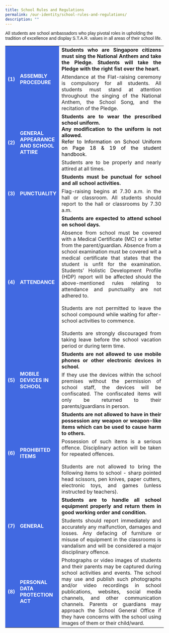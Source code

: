 ```yaml
---
title: School Rules and Regulations
permalink: /our-identity/school-rules-and-regulations/
description: ""
---
```

<p style="font-family:Arial">All students are school ambassadors who play pivotal roles in upholding the tradition of excellence and display S.T.A.R. values in all areas of their school life.</p>
<table style="font-size:16px">
<tbody>
		<tr style="border: none">
	<td rowspan="2" style="font-weight:bold; background-color:royalblue; color:white">(1)</td>
	<td rowspan="2" style="font-weight:bold; background-color:royalblue; color:white" width="10"> ASSEMBLY PROCEDURE</td>
	<td style="font-weight:bold; text-align:justify; border:none">Students who are Singapore citizens must sing the National Anthem and take the Pledge. Students will take the Pledge with the right fist over the heart.
		</td>
	</tr>
	<tr style="text-align:justify;">
	<td>Attendance at the Flat-raising ceremony is compulsory for all students. All students must stand at attention throughout the singing of the National Anthem, the School Song, and the recitation of the Pledge.</td>
	</tr>	
	<tr>
	<td rowspan="2" style="font-weight:bold; background-color:royalblue; color:white">(2)</td>
	<td rowspan="2" style="font-weight:bold; background-color:royalblue; color:white"> GENERAL APPEARANCE AND SCHOOL ATTIRE</td>
	<td style="font-weight:bold; text-align:justify; border:none">Students are to wear the prescribed school uniform.<br>Any modification to the uniform is not allowed. <div style="color:black; font-weight:normal">Refer to Information on School Uniform on Page 18 &amp; 19 of the student handbook.</div></td>
	</tr>
	<tr>
	<td style="text-align:justify">Students are to be properly and nearly attired at all times.</td>
	</tr>
		<tr>
	<td rowspan="2" style="font-weight:bold; background-color:royalblue; color:white">(3)</td>
	<td rowspan="2" style="font-weight:bold; background-color:royalblue; color:white"> PUNCTUALITY</td>
	<td style="font-weight:bold; text-align:justify; border:none">Students must be punctual for school and all school activities.</td>
	</tr>
	<tr>
	<td style="text-align:justify">Flag-raising begins at 7.30 a.m. in the hall or classroom. All students should report to the hall or classrooms by 7.30 a.m.</td>
	</tr>
	<tr>
	<td rowspan="2" style="font-weight:bold; background-color:royalblue; color:white">(4)</td>
	<td rowspan="2" style="font-weight:bold; background-color:royalblue; color:white"> ATTENDANCE</td>
	<td style="font-weight:bold; text-align:justify; border:none">Students are expected to attend school on school days.</td>
	</tr>
	<tr>
	<td style="text-align:justify">Absence from school must be covered with a Medical Certificate (MC) or a letter from the parent/guardian. Absence from a school examination must be covered wit a medical certificate that states that the student is unfit for the examination. Students’ Holistic Development Profile (HDP) report will be affected should the above-mentioned rules relating to attendance and punctuality are not adhered to.<br><br>Students are not permitted to leave the school compound while waiting for after-school activities to commence.<br><br>Students are strongly discouraged from taking leave before the school vacation period or during term time.</td>
	</tr>
	<tr>
	<td rowspan="2" style="font-weight:bold; background-color:royalblue; color:white">(5)</td>
	<td rowspan="2" style="font-weight:bold; background-color:royalblue; color:white"> MOBILE DEVICES IN SCHOOL</td>
	<td style="font-weight:bold; text-align:justify; border:none">Students are not allowed to use mobile phones or other electronic devices in school.</td>
	</tr>
	<tr>
	<td style="text-align:justify">If they use the devices within the school premises without the permission of school staff, the devices will be confiscated. The confiscated items will only be returned to their parents/guardians in person.</td>
	</tr>
	<tr>
	<td rowspan="2" style="font-weight:bold; background-color:royalblue; color:white">(6)</td>
	<td rowspan="2" style="font-weight:bold; background-color:royalblue; color:white"> PROHIBITED ITEMS</td>
	<td style="font-weight:bold; text-align:justify; border:none">Students are not allowed to have in their possession any weapon or weapon-like items which can be used to cause harm to others.</td>
	</tr>
	<tr>
	<td style="text-align:justify">Possession of such items is a serious offence. Disciplinary action will be taken for repeated offences.<br><br>Students are not allowed to bring the following items to school - sharp pointed head scissors, pen knives, paper cutters, electronic toys, and games (unless instructed by teachers).</td>
	</tr>
	<tr>
	<td rowspan="2" style="font-weight:bold; background-color:royalblue; color:white">(7)</td>
	<td rowspan="2" style="font-weight:bold; background-color:royalblue; color:white"> GENERAL</td>
	<td style="font-weight:bold; text-align:justify; border:none">Students are to handle all school equipment properly and return them in good working order and condition.</td>
	</tr>
	<tr>
	<td style="text-align:justify">Students should report immediately and accurately any malfunction, damages and losses. Any defacing of furniture or misuse of equipment in the classrooms is vandalism and will be considered a major disciplinary offence.</td>
	</tr>																																					
	<tr>
	<td style="font-weight:bold; background-color:royalblue; color:white">(8)</td>
	<td style="font-weight:bold; background-color:royalblue; color:white"> PERSONAL DATA PROTECTION ACT</td>
	<td style="text-align:justify">Photographs or video images of students and their parents may be captured during school activities and events. The school may use and publish such photographs and/or video recordings in school publications, websites, social media channels, and other communication channels. Parents or guardians may approach the School General Office if they have concerns with the school using images of them or their child/ward.</td>
	</tr>
																
</tbody></table>
